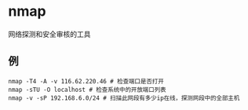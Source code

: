 # nmap
网络探测和安全审核的工具

## 例
```shell
nmap -T4 -A -v 116.62.220.46 # 检查端口是否打开
nmap -sTU -O localhost # 检查系统中的开放端口列表
nmap -v -sP 192.168.6.0/24 # 扫描此网段有多少ip在线，探测网段中的全部主机
```
